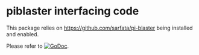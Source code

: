 # piblaster interfacing code

This package relies on https://github.com/sarfata/pi-blaster being installed and
enabled.

Please refer to
[![GoDoc](https://godoc.org/github.com/maruel/dlibox/go/pio/host/piblaster?status.svg)](https://godoc.org/github.com/maruel/dlibox/go/pio/host/piblaster).

